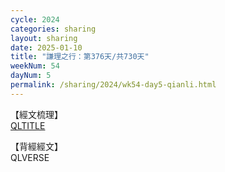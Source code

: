 ```yaml
---
cycle: 2024
categories: sharing
layout: sharing
date: 2025-01-10
title: "謙理之行：第376天/共730天"
weekNum: 54
dayNum: 5
permalink: /sharing/2024/wk54-day5-qianli.html
---
```

【經文梳理】  
[QLTITLE](QLLINK)

【背經經文】  
QLVERSE
